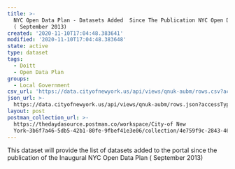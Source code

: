 ```yaml
---
title: >-
  NYC Open Data Plan - Datasets Added  Since The Publication NYC Open Data Plan
  ( September 2013)
created: '2020-11-10T17:04:48.383641'
modified: '2020-11-10T17:04:48.383648'
state: active
type: dataset
tags:
  - Doitt
  - Open Data Plan
groups:
  - Local Government
csv_url: 'https://data.cityofnewyork.us/api/views/qnuk-aubm/rows.csv?accessType=DOWNLOAD'
json_url: >-
  https://data.cityofnewyork.us/api/views/qnuk-aubm/rows.json?accessType=DOWNLOAD
layout: post
postman_collection_url: >-
  https://thedaydasource.postman.co/workspace/City-of New
  York~3b6f7a46-5db5-42b1-80fe-9fbef41e3e06/collection/4e759f9c-2843-4630-9103-2e6bad0e8b63
---
```

This dataset will provide the list of datasets added to the portal since the publication of the Inaugural NYC Open Data Plan ( September 2013)
